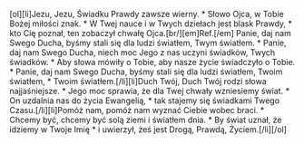 [ol][li]Jezu, Jezu, Świadku Prawdy zawsze wierny. * Słowo Ojca, w Tobie Bożej miłości znak. * W Twej nauce i w Twych dziełach jest blask Prawdy, * kto Cię poznał, ten zobaczył chwałę Ojca.[br/][em]Ref.[/em] Panie, daj nam Swego Ducha, byśmy stali się dla ludzi światłem, Twym światłem. * Panie, daj nam Swego Ducha, niech moc Jego z nas uczyni świadków, Twych świadków. * Aby słowa mówiły o Tobie, aby nasze życie świadczyło o Tobie. * Panie, daj nam Swego Ducha, byśmy stali się dla ludzi światłem, Twoim światłem, * Twoim światłem.[/li][li]Duch Twój, Duch Twój rodzi słowa najjaśniejsze. * Jego moc sprawia, że dla Twej chwały wzniesiemy świat. * On uzdalnia nas do życia Ewangelią, * tak stajemy się świadkami Twego Czasu.[/li][li]Pomóż nam, pomóż nam wyznać Ciebie wobec braci. * Chcemy być, chcemy być solą ziemi i światłem dnia. * By świat uznał, że idziemy w Twoje Imię * i uwierzył, żeś jest Drogą, Prawdą, Życiem.[/li][/ol]